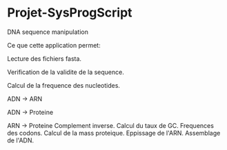 # Projet-SysProgScript
DNA sequence manipulation

Ce que cette application permet:

Lecture des fichiers fasta.

Verification de la validite de la sequence.

Calcul de la frequence des nucleotides.

ADN -> ARN

ADN -> Proteine

ARN -> Proteine
Complement inverse.
Calcul du taux de GC.
Frequences des codons.
Calcul de la mass proteique.
Eppissage de l'ARN.
Assemblage de l'ADN.
